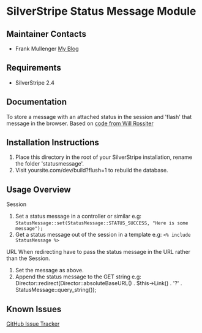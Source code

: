 SilverStripe Status Message Module
================================

Maintainer Contacts
-------------------
*  Frank Mullenger 
   [My Blog](http://deadlytechnology.com)

Requirements
------------
* SilverStripe 2.4

Documentation
-------------
To store a message with an attached status in the session and 'flash' that message in the browser.
Based on [code from Will Rossiter](http://silverstripe.org/general-questions/show/13404#post291417)

Installation Instructions
-------------------------
1. Place this directory in the root of your SilverStripe installation, rename the folder 'statusmessage'.
2. Visit yoursite.com/dev/build?flush=1 to rebuild the database.

Usage Overview
--------------

Session
1. Set a status message in a controller or similar e.g: `StatusMessage::set(StatusMessage::STATUS_SUCCESS, "Here is some message");`
2. Get a status message out of the session in a template e.g: `<% include StatusMessage %>`

URL
When redirecting have to pass the status message in the URL rather than the Session. 
1. Set the message as above.
2. Append the status message to the GET string e.g: Director::redirect(Director::absoluteBaseURL() . $this->Link() . '?' . StatusMessage::query_string());

Known Issues
------------
[GitHub Issue Tracker](https://github.com/frankmullenger/silverstripe-statusmessage/issues)
